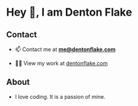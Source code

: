 # Hey 👋, I am Denton Flake

## Contact

- 📫 Contact me at **me@dentonflake.com**

- 👨‍💻 View my work at [dentonflake.com](https://www.dentonflake.com)

## About

- I love coding. It is a passion of mine.



<!--
**dentonflake/dentonflake** is a ✨ _special_ ✨ repository because its `README.md` (this file) appears on your GitHub profile.

Here are some ideas to get you started:

- 🔭 I’m currently working on ...
- 🌱 I’m currently learning ...
- 👯 I’m looking to collaborate on ...
- 🤔 I’m looking for help with ...
- 💬 Ask me about ...
- 📫 How to reach me: ...
- 😄 Pronouns: ...
- ⚡ Fun fact: ...
-->
